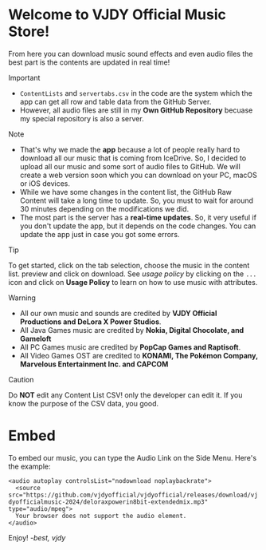 # Welcome to VJDY Official Music Store!

From here you can download music sound effects and even audio files the best part is the contents are updated in real time!

> [!important]
> - `ContentLists` and `servertabs.csv` in the code are the system which the app can get all row and table data from the GitHub Server.
> - However, all audio files are still in my **Own GitHub Repository** becuase my special repository is also a server.

> [!note]
> - That's why we made the **app** because a lot of people really hard to download all our music that is coming from IceDrive. So, I decided to upload all our music and some sort of audio files to GitHub. We will create a web version soon which you can download on your PC, macOS or iOS devices.
> - While we have some changes in the content list, the GitHub Raw Content will take a long time to update. So, you must to wait for around 30 minutes depending on the modifications we did.
> - The most part is the server has a **real-time updates**. So, it very useful if you don't update the app, but it depends on the code changes. You can update the app just in case you got some errors.

> [!tip]
> To get started, click on the tab selection, choose the music in the content list. preview and click on download. See _usage policy_ by clicking on the `...` icon and click on **Usage Policy** to learn on how to use music with attributes.

> [!warning]
> - All our own music and sounds are credited by **VJDY Official Productions and DeLora X Power Studios**.
> - All Java Games music are credited by **Nokia, Digital Chocolate, and Gameloft**
> - All PC Games music are credited by **PopCap Games and Raptisoft**.
> - All Video Games OST are credited to **KONAMI, The Pokémon Company, Marvelous Entertainment Inc. and CAPCOM**

> [!caution]
> Do **NOT** edit any Content List CSV! only the developer can edit it. If you know the purpose of the CSV data, you good.

# Embed
To embed our music, you can type the Audio Link on the Side Menu. Here's the example:

`<audio autoplay controlsList="nodownload noplaybackrate">`<br>
`  <source src="https://github.com/vjdyofficial/vjdyofficial/releases/download/vjdyofficialmusic-2024/deloraxpowerin8bit-extendedmix.mp3" type="audio/mpeg">`<br>
`  Your browser does not support the audio element.`<br>
`</audio>`

Enjoy!
_-best, vjdy_
